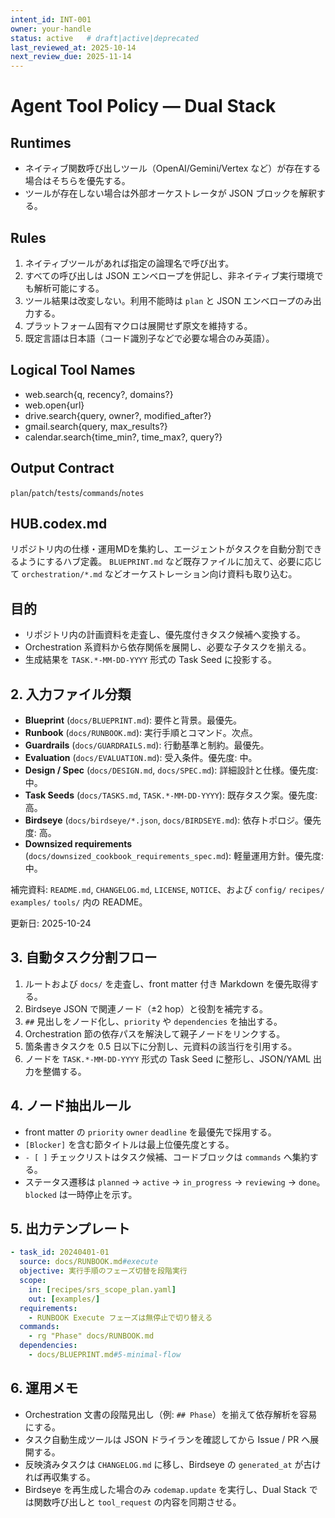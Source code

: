```yaml
---
intent_id: INT-001
owner: your-handle
status: active   # draft|active|deprecated
last_reviewed_at: 2025-10-14
next_review_due: 2025-11-14
---
```


# Agent Tool Policy — Dual Stack

## Runtimes

- ネイティブ関数呼び出しツール（OpenAI/Gemini/Vertex など）が存在する場合はそちらを優先する。
- ツールが存在しない場合は外部オーケストレータが JSON ブロックを解釈する。

## Rules

1. ネイティブツールがあれば指定の論理名で呼び出す。
2. すべての呼び出しは JSON エンベロープを併記し、非ネイティブ実行環境でも解析可能にする。
3. ツール結果は改変しない。利用不能時は `plan` と JSON エンベロープのみ出力する。
4. プラットフォーム固有マクロは展開せず原文を維持する。
5. 既定言語は日本語（コード識別子などで必要な場合のみ英語）。

## Logical Tool Names

- web.search{q, recency?, domains?}
- web.open{url}
- drive.search{query, owner?, modified_after?}
- gmail.search{query, max_results?}
- calendar.search{time_min?, time_max?, query?}

## Output Contract

`plan`/`patch`/`tests`/`commands`/`notes`

## HUB.codex.md

リポジトリ内の仕様・運用MDを集約し、エージェントがタスクを自動分割できるようにするハブ定義。
`BLUEPRINT.md` など既存ファイルに加えて、必要に応じて `orchestration/*.md` などオーケストレーション向け資料も取り込む。

## 目的

- リポジトリ内の計画資料を走査し、優先度付きタスク候補へ変換する。
- Orchestration 系資料から依存関係を展開し、必要な子タスクを揃える。
- 生成結果を `TASK.*-MM-DD-YYYY` 形式の Task Seed に投影する。

## 2. 入力ファイル分類

- **Blueprint** (`docs/BLUEPRINT.md`): 要件と背景。最優先。
- **Runbook** (`docs/RUNBOOK.md`): 実行手順とコマンド。次点。
- **Guardrails** (`docs/GUARDRAILS.md`): 行動基準と制約。最優先。
- **Evaluation** (`docs/EVALUATION.md`): 受入条件。優先度: 中。
- **Design / Spec** (`docs/DESIGN.md`, `docs/SPEC.md`): 詳細設計と仕様。優先度: 中。
- **Task Seeds** (`docs/TASKS.md`, `TASK.*-MM-DD-YYYY`): 既存タスク案。優先度: 高。
- **Birdseye** (`docs/birdseye/*.json`, `docs/BIRDSEYE.md`): 依存トポロジ。優先度: 高。
- **Downsized requirements** (`docs/downsized_cookbook_requirements_spec.md`): 軽量運用方針。優先度: 中。

補完資料: `README.md`, `CHANGELOG.md`, `LICENSE`, `NOTICE`、および `config/` `recipes/` `examples/` `tools/` 内の README。

更新日: 2025-10-24

## 3. 自動タスク分割フロー

1. ルートおよび `docs/` を走査し、front matter 付き Markdown を優先取得する。
2. Birdseye JSON で関連ノード（±2 hop）と役割を補完する。
3. `##` 見出しをノード化し、`priority` や `dependencies` を抽出する。
4. Orchestration 節の依存パスを解決して親子ノードをリンクする。
5. 箇条書きタスクを 0.5 日以下に分割し、元資料の該当行を引用する。
6. ノードを `TASK.*-MM-DD-YYYY` 形式の Task Seed に整形し、JSON/YAML 出力を整備する。

## 4. ノード抽出ルール

- front matter の `priority` `owner` `deadline` を最優先で採用する。
- `[Blocker]` を含む節タイトルは最上位優先度とする。
- `- [ ]` チェックリストはタスク候補、コードブロックは `commands` へ集約する。
- ステータス遷移は `planned` → `active` → `in_progress` → `reviewing` → `done`。`blocked` は一時停止を示す。

## 5. 出力テンプレート

```yaml
- task_id: 20240401-01
  source: docs/RUNBOOK.md#execute
  objective: 実行手順のフェーズ切替を段階実行
  scope:
    in: [recipes/srs_scope_plan.yaml]
    out: [examples/]
  requirements:
    - RUNBOOK Execute フェーズは無停止で切り替える
  commands:
    - rg "Phase" docs/RUNBOOK.md
  dependencies:
    - docs/BLUEPRINT.md#5-minimal-flow
```

## 6. 運用メモ

- Orchestration 文書の段階見出し（例: `## Phase`）を揃えて依存解析を容易にする。
- タスク自動生成ツールは JSON ドライランを確認してから Issue / PR へ展開する。
- 反映済みタスクは `CHANGELOG.md` に移し、Birdseye の `generated_at` が古ければ再収集する。
- Birdseye を再生成した場合のみ `codemap.update` を実行し、Dual Stack では関数呼び出しと `tool_request` の内容を同期させる。
